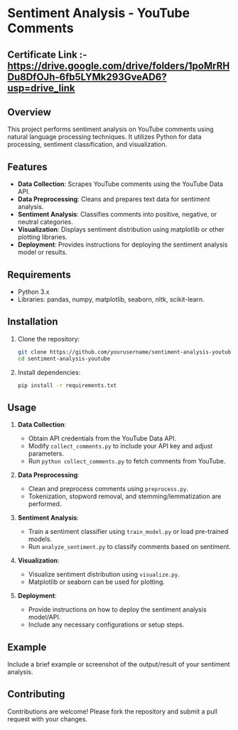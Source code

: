 # Sentiment Analysis - YouTube Comments
## Certificate Link :- https://drive.google.com/drive/folders/1poMrRHDu8DfOJh-6fb5LYMk293GveAD6?usp=drive_link


## Overview

This project performs sentiment analysis on YouTube comments using natural language processing techniques. It utilizes Python for data processing, sentiment classification, and visualization.

## Features

- **Data Collection**: Scrapes YouTube comments using the YouTube Data API.
- **Data Preprocessing**: Cleans and prepares text data for sentiment analysis.
- **Sentiment Analysis**: Classifies comments into positive, negative, or neutral categories.
- **Visualization**: Displays sentiment distribution using matplotlib or other plotting libraries.
- **Deployment**: Provides instructions for deploying the sentiment analysis model or results.

## Requirements

- Python 3.x
- Libraries: pandas, numpy, matplotlib, seaborn, nltk, scikit-learn.

## Installation

1. Clone the repository:

   ```bash
   git clone https://github.com/yourusername/sentiment-analysis-youtube.git
   cd sentiment-analysis-youtube
   ```

2. Install dependencies:

   ```bash
   pip install -r requirements.txt
   ```

## Usage

1. **Data Collection**:
   - Obtain API credentials from the YouTube Data API.
   - Modify `collect_comments.py` to include your API key and adjust parameters.
   - Run `python collect_comments.py` to fetch comments from YouTube.

2. **Data Preprocessing**:
   - Clean and preprocess comments using `preprocess.py`.
   - Tokenization, stopword removal, and stemming/lemmatization are performed.

3. **Sentiment Analysis**:
   - Train a sentiment classifier using `train_model.py` or load pre-trained models.
   - Run `analyze_sentiment.py` to classify comments based on sentiment.

4. **Visualization**:
   - Visualize sentiment distribution using `visualize.py`.
   - Matplotlib or seaborn can be used for plotting.

5. **Deployment**:
   - Provide instructions on how to deploy the sentiment analysis model/API.
   - Include any necessary configurations or setup steps.

## Example

Include a brief example or screenshot of the output/result of your sentiment analysis.

## Contributing

Contributions are welcome! Please fork the repository and submit a pull request with your changes.
